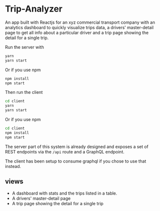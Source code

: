 # Trip-Analyzer

An app built with Reactjs for an xyz commercial transport company with an analytics dashboard to quickly visualize trips data, a drivers' master-detail page to get all info about a particular driver and a trip page showing the detail for a single trip.

Run the server with

```bash
yarn
yarn start
```

Or if you use npm

```bash
npm install
npm start
```

Then run the client

```bash
cd client
yarn
yarn start
```

Or if you use npm

```bash
cd client
npm install
npm start
```

The server part of this system is already designed and exposes a set of REST endpoints via the `/api` route and a GraphQL endpoint.

The client has been setup to consume graphql if you chose to use that instead.

## views
- A dashboard with stats and the trips listed in a table.
- A drivers' master-detail page
- A trip page showing the detail for a single trip
